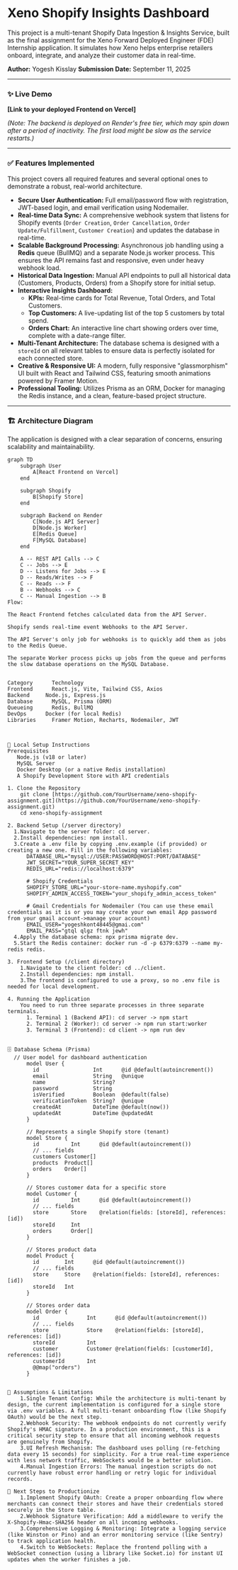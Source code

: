 # Xeno Shopify Insights Dashboard

This project is a multi-tenant Shopify Data Ingestion & Insights Service, built as the final assignment for the Xeno Forward Deployed Engineer (FDE) Internship application. It simulates how Xeno helps enterprise retailers onboard, integrate, and analyze their customer data in real-time.

**Author:** Yogesh Kisslay
**Submission Date:** September 11, 2025

---

### ✨ Live Demo

**[Link to your deployed Frontend on Vercel]**

*(Note: The backend is deployed on Render's free tier, which may spin down after a period of inactivity. The first load might be slow as the service restarts.)*

---

### ✅ Features Implemented

This project covers all required features and several optional ones to demonstrate a robust, real-world architecture.

- **Secure User Authentication:** Full email/password flow with registration, JWT-based login, and email verification using Nodemailer.
- **Real-time Data Sync:** A comprehensive webhook system that listens for Shopify events (`Order Creation`, `Order Cancellation`, `Order Update/Fulfillment`, `Customer Creation`) and updates the database in real-time.
- **Scalable Background Processing:** Asynchronous job handling using a **Redis** queue (BullMQ) and a separate Node.js worker process. This ensures the API remains fast and responsive, even under heavy webhook load.
- **Historical Data Ingestion:** Manual API endpoints to pull all historical data (Customers, Products, Orders) from a Shopify store for initial setup.
- **Interactive Insights Dashboard:**
  - **KPIs:** Real-time cards for Total Revenue, Total Orders, and Total Customers.
  - **Top Customers:** A live-updating list of the top 5 customers by total spend.
  - **Orders Chart:** An interactive line chart showing orders over time, complete with a date-range filter.
- **Multi-Tenant Architecture:** The database schema is designed with a `storeId` on all relevant tables to ensure data is perfectly isolated for each connected store.
- **Creative & Responsive UI:** A modern, fully responsive "glassmorphism" UI built with React and Tailwind CSS, featuring smooth animations powered by Framer Motion.
- **Professional Tooling:** Utilizes Prisma as an ORM, Docker for managing the Redis instance, and a clean, feature-based project structure.

---

### 🏗️ Architecture Diagram

The application is designed with a clear separation of concerns, ensuring scalability and maintainability.

```mermaid
graph TD
    subgraph User
        A[React Frontend on Vercel]
    end

    subgraph Shopify
        B[Shopify Store]
    end

    subgraph Backend on Render
        C[Node.js API Server]
        D[Node.js Worker]
        E[Redis Queue]
        F[MySQL Database]
    end

    A -- REST API Calls --> C
    C -- Jobs --> E
    D -- Listens for Jobs --> E
    D -- Reads/Writes --> F
    C -- Reads --> F
    B -- Webhooks --> C
    C -- Manual Ingestion --> B
Flow:

The React Frontend fetches calculated data from the API Server.

Shopify sends real-time event Webhooks to the API Server.

The API Server's only job for webhooks is to quickly add them as jobs to the Redis Queue.

The separate Worker process picks up jobs from the queue and performs the slow database operations on the MySQL Database.


Category	  Technology
Frontend	  React.js, Vite, Tailwind CSS, Axios
Backend	    Node.js, Express.js
Database	  MySQL, Prisma (ORM)
Queueing	  Redis, BullMQ
DevOps	    Docker (for local Redis)
Libraries	  Framer Motion, Recharts, Nodemailer, JWT



🚀 Local Setup Instructions
Prerequisites
   Node.js (v18 or later)
   MySQL Server
   Docker Desktop (or a native Redis installation)
   A Shopify Development Store with API credentials

1. Clone the Repository
    git clone [https://github.com/YourUsername/xeno-shopify-assignment.git](https://github.com/YourUsername/xeno-shopify-assignment.git)
    cd xeno-shopify-assignment

2. Backend Setup (/server directory)
  1.Navigate to the server folder: cd server.
  2.Install dependencies: npm install.
  3.Create a .env file by copying .env.example (if provided) or creating a new one. Fill in the following variables:
      DATABASE_URL="mysql://USER:PASSWORD@HOST:PORT/DATABASE"
      JWT_SECRET="YOUR_SUPER_SECRET_KEY"
      REDIS_URL="redis://localhost:6379"
      
      # Shopify Credentials
      SHOPIFY_STORE_URL="your-store-name.myshopify.com"
      SHOPIFY_ADMIN_ACCESS_TOKEN="your_shopify_admin_access_token"
      
      # Gmail Credentials for Nodemailer (You can use these email credentials as it is or you may create your own email App password from your gmail account->manage your account)
      EMAIL_USER="yogeshkont48445@gmai.com"  
      EMAIL_PASS="gtql qlgz ftnk jewh"
  4.Apply the database schema: npx prisma migrate dev.
  5.Start the Redis container: docker run -d -p 6379:6379 --name my-redis redis.

3. Frontend Setup (/client directory)
    1.Navigate to the client folder: cd ../client.
    2.Install dependencies: npm install.
    3.The frontend is configured to use a proxy, so no .env file is needed for local development.

4. Running the Application
    You need to run three separate processes in three separate terminals.
      1. Terminal 1 (Backend API): cd server -> npm start
      2. Terminal 2 (Worker): cd server -> npm run start:worker
      3. Terminal 3 (Frontend): cd client -> npm run dev


🗄️ Database Schema (Prisma)
  // User model for dashboard authentication
      model User {
        id                 Int      @id @default(autoincrement())
        email              String   @unique
        name               String?
        password           String
        isVerified         Boolean  @default(false)
        verificationToken  String?  @unique
        createdAt          DateTime @default(now())
        updatedAt          DateTime @updatedAt
      }
      
      // Represents a single Shopify store (tenant)
      model Store {
        id          Int      @id @default(autoincrement())
        // ... fields
        customers Customer[]
        products  Product[]
        orders    Order[]
      }
      
      // Stores customer data for a specific store
      model Customer {
        id          Int      @id @default(autoincrement())
        // ... fields
        store       Store    @relation(fields: [storeId], references: [id])
        storeId     Int
        orders      Order[]
      }
      
      // Stores product data
      model Product {
        id        Int      @id @default(autoincrement())
        // ... fields
        store     Store    @relation(fields: [storeId], references: [id])
        storeId   Int
      }
      
      // Stores order data
      model Order {
        id               Int      @id @default(autoincrement())
        // ... fields
        store            Store    @relation(fields: [storeId], references: [id])
        storeId          Int
        customer         Customer @relation(fields: [customerId], references: [id])
        customerId       Int
        @@map("orders")
      }


📝 Assumptions & Limitations
    1.Single Tenant Config: While the architecture is multi-tenant by design, the current implementation is configured for a single store via .env variables. A full multi-tenant onboarding flow (like Shopify OAuth) would be the next step.
    2.Webhook Security: The webhook endpoints do not currently verify Shopify's HMAC signature. In a production environment, this is a critical security step to ensure that all incoming webhook requests are genuinely from Shopify.
    3.UI Refresh Mechanism: The dashboard uses polling (re-fetching data every 15 seconds) for simplicity. For a true real-time experience with less network traffic, WebSockets would be a better solution.
    4.Manual Ingestion Errors: The manual ingestion scripts do not currently have robust error handling or retry logic for individual records.

🔮 Next Steps to Productionize
    1.Implement Shopify OAuth: Create a proper onboarding flow where merchants can connect their stores and have their credentials stored securely in the Store table.
    2.Webhook Signature Verification: Add a middleware to verify the X-Shopify-Hmac-SHA256 header on all incoming webhooks.
    3.Comprehensive Logging & Monitoring: Integrate a logging service (like Winston or Pino) and an error monitoring service (like Sentry) to track application health.
    4.Switch to WebSockets: Replace the frontend polling with a WebSocket connection (using a library like Socket.io) for instant UI updates when the worker finishes a job. 

